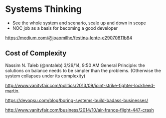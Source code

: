 # Systems Thinking

* See the whole system and scenario, scale up and down in scope
* NOC job as a basis for becoming a good developer

https://medium.com/@joaomilho/festina-lente-e29070811b84


## Cost of Complexity


Nassim N. Taleb (@nntaleb)
3/29/14, 9:50 AM
General Principle: the solutions on balance needs to be simpler than the problems. (Otherwise the system collapses under its complexity)

http://www.vanityfair.com/politics/2013/09/joint-strike-fighter-lockheed-martin.

https://devopsu.com/blog/boring-systems-build-badass-businesses/

http://www.vanityfair.com/business/2014/10/air-france-flight-447-crash